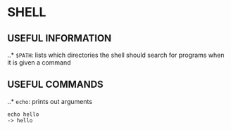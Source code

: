 # SHELL

## USEFUL INFORMATION
..* `$PATH`: lists which directories the shell should search for programs when it is given a command

## USEFUL COMMANDS

..* `echo`: prints out arguments
```
echo hello
-> hello
```



